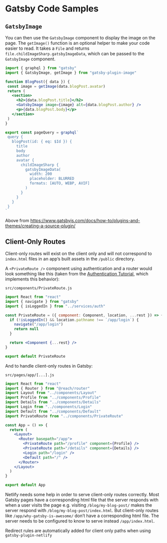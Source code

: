 # Gatsby Code Samples

## `GatsbyImage`

You can then use the `GatsbyImage` component to display the image on the page. The `getImage()` function is an optional helper to make your code easier to read. It takes a `File` and returns `file.childImageSharp.gatsbyImageData`, which can be passed to the `GatsbyImage` component.

```jsx
import { graphql } from "gatsby"
import { GatsbyImage, getImage } from "gatsby-plugin-image"

function BlogPost({ data }) {
 const image = getImage(data.blogPost.avatar)
 return (
   <section>
     <h2>{data.blogPost.title}</h2>
     <GatsbyImage image={image} alt={data.blogPost.author} />
     <p>{data.blogPost.body}</p>
   </section>
 )
}

export const pageQuery = graphql`
 query {
   blogPost(id: { eq: $Id }) {
     title
     body
     author
     avatar {
       childImageSharp {
         gatsbyImageData(
           width: 200
           placeholder: BLURRED
           formats: [AUTO, WEBP, AVIF]
         )
       }
     }
   }
 }
`
```

Above from https://www.gatsbyjs.com/docs/how-to/plugins-and-themes/creating-a-source-plugin/



## Client-Only Routes

Client-only routes will exist on the client only and will not correspond to `index.html` files in an app’s built assets in the `/public` directory.

A `<PrivateRoute />` component using authentication and a router would look something like this (taken from the [Authentication Tutorial](https://www.gatsbyjs.com/tutorial/authentication-tutorial/#controlling-private-routes), which implements this behavior):

`src/components/PrivateRoute.js`

```jsx
import React from "react"
import { navigate } from "gatsby"
import { isLoggedIn } from "../services/auth"

const PrivateRoute = ({ component: Component, location, ...rest }) => {
  if (!isLoggedIn() && location.pathname !== `/app/login`) {
    navigate("/app/login")
    return null
  }

  return <Component {...rest} />
}

export default PrivateRoute
```

And to handle client-only routes in Gatsby:

`src/pages/app/[...].js`

```jsx
import React from "react"
import { Router } from "@reach/router"
import Layout from "../components/Layout"
import Profile from "../components/Profile"
import Details from "../components/Details"
import Login from "../components/Login"
import Default from "../components/Default"
import PrivateRoute from "../components/PrivateRoute"

const App = () => {
  return (
    <Layout>
      <Router basepath="/app">
        <PrivateRoute path="/profile" component={Profile} />
        <PrivateRoute path="/details" component={Details} />
        <Login path="/login" />
        <Default path="/" />
      </Router>
    </Layout>
  )
}

export default App
```

Netlify needs some help in order to serve client-only routes correctly. Most Gatsby pages have a corresponding  html file that the server responds with when a user visits the page e.g. visiting `/blog/my-blog-post/` makes the server respond with `/blog/my-blog-post/index.html`. But client-only routes like `/app/why-gatsby-is-awesome/` don’t have a corresponding html file. The server needs to be configured to know to serve instead `/app/index.html`.

Redirect rules are automatically added for client only paths when using `gatsby-plugin-netlify`

